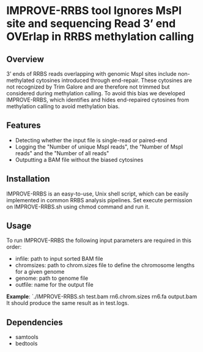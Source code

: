 # IMPROVE-RRBS tool Ignores MsPI site and sequencing Read 3’ end OVErlap in RRBS methylation calling

## Overview
3’ ends of RRBS reads overlapping with genomic MspI sites include non-methylated cytosines introduced through end-repair. These cytosines are not recognized by Trim Galore and are therefore not trimmed but considered during methylation calling. To avoid this bias we developed IMPROVE-RRBS, which identifies and hides end-repaired cytosines from methylation calling to avoid methylation bias.

## Features
- Detecting whether the input file is single-read or paired-end
- Logging the "Number of unique MspI reads", the "Number of MspI reads" and the "Number of all reads"
- Outputting a BAM file without the biased cytosines

## Installation
IMPROVE-RRBS is an easy-to-use, Unix shell script, which can be easily implemented in common RRBS analysis pipelines.
Set execute permission on IMPROVE-RRBS.sh using chmod command and run it.

## Usage
To run IMPROVE-RRBS the following input parameters are required in this order:
- infile: path to input sorted BAM file
- chromsizes: path to chrom.sizes file to define the chromosome lengths for a given genome
- genome: path to genome file
- outfile: name for the output file

**Example**:
`./IMPROVE-RRBS.sh test.bam rn6.chrom.sizes rn6.fa output.bam
It should produce the same result as in test.logs.

## Dependencies
- samtools
- bedtools

